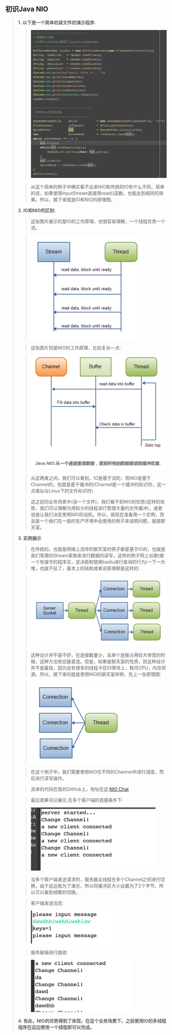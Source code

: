 初识Java NIO
---

> **1. 以下是一个简单的读文件的演示程序:**
> > ![image](images/2013-10-30-1.png)
>
> > 从这个简单的例子中确实看不出来NIO和传统的IO有什么不同，简单的说，如果使用InputStream直接用read()函数，也能达到相同的效果。所以，接下来就是IO和NIO的原理图。
>
> **2. IO和NIO的区别:**
> > 这张图片展示的是IO的工作原理，也很容易理解，一个线程负责一个流。
>
> > ![image](images/2013-10-30-2.png)
>
> > 这张图片则是NIO的工作原理，比较复杂一点:
>
> > ![image](images/2013-10-30-3.png)
>
> > 从这两者之间，我们可以看到，IO是基于流的，而NIO是基于Channel的，也就是基于缓冲的(Channel是一个缓冲的标识符，这一点类似与Linux下的文件标识符)
>
> >  这之前的业务场景中(读一个文件)，我们看不到NIO的优势(这样的优势，我们可以理解为用较少的线程进行管理大量的文件缓冲)，或者说是让我们决定使用NIO的动机。所以，我现在准备用一个实例，而且是一个我们在一般的生产环境中会使用的例子来说明问题，就是聊天室。
>
> **3. 实例展示**
>
> > 在传统的，也就是网络上流传的聊天室的例子都是基于IO的，也就是我们常用的Stream家族来进行数据的读写，这样的例子网上谷歌(做一个有操守的程序员，坚决抵制使用baidu进行查询的行为)一下一大堆，也就不扯了，基本上的结构或者说原理都是这样的:
>
> > ![image](images/2013-10-30-4.png)
> 
> > 这种设计并不是不好，在连接数量少，且单个连接占用较大带宽的时候，这种方法依旧是首选。但是，如果是聊天室的性质，则这种设计并不是最佳，因为会有很多的线程卡在IO等待上，耗尽CPU，内存资源。所以，接下来的就是使用NIO的聊天室样例，先上一张原理图:
>
> > ![image](images/2013-10-30-5.png)
> 
> > 在这个例子中，我们需要使用NIO在不同的Channel中进行调度，然后进行读写操作。
>
> > 具体的代码在我的GitHub上，地址在这:[NIO Chat](https://github.com/MikeCoder/MyStudy/blob/master/%E6%88%91%E7%9A%84%E9%98%85%E8%AF%BB%E5%88%97%E8%A1%A8/Netty%E5%AD%A6%E4%B9%A0%28Mike%20Tang%29/NIO%E5%AD%A6%E4%B9%A0/%E5%9F%BA%E4%BA%8ENIO%E7%9A%84%E6%B6%88%E6%81%AF%E6%8E%A5%E6%94%B6%E7%A4%BA%E4%BE%8B%28%E4%BB%A3%E7%A0%81%29.md)
>
> > 最后效果可以展示,在多个客户端的连接条件下:
> 
> > ![image](images/2013-10-30-6.png)
> 
> > 当多个客户端发送请求时，服务器主线程在多个Channel之间进行切换，由于这边我为了演示，所以将缓冲区大小设置为了2个字节，所以可以看到频繁的切换。
>
> > 客户端发送消息:
>
> > ![image](images/2013-10-30-7.png)
>
> > 服务器端进行接收:
> 
> > ![image](images/2013-10-30-8.png)
>
> **4. 有此，NIO的优势得到了体现，在这个业务场景下，之前使用IO的多线程程序在这边使用一个线程即可以完成。**